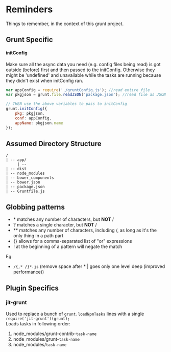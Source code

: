 # Reminders

Things to remember, in the context of this grunt project.

## Grunt Specific

#### initConfig

Make sure all the async data you need (e.g. config files being read) is got outside (before) first and then passed to the initConfig. Otherwise they might be 'undefined' and unavailable while the tasks are running because they didn't exist when initConfig ran.

```js
var appConfig = require('./gruntConfig.js'); //read entire file
var pkgjson = grunt.file.readJSON('package.json'); //read file as JSON

// THEN use the above variables to pass to initConfig
grunt.initConfig({
	pkg: pkgjson,
	conf: appConfig,
	appName: pkgjson.name
});
```

## Assumed Directory Structure

```
/
| -- app/
     | -- 
| -- dist
| -- node_modules
| -- bower_components
| -- bower.json
| -- package.json
| -- Gruntfile.js
```

## Globbing patterns

* \* matches any number of characters, but __NOT__ /
* ? matches a single character, but __NOT__ /
* \*\* matches any number of characters, including /, as long as it's the only thing in a path part
* {} allows for a comma-separated list of "or" expressions
* ! at the beginning of a pattern will negate the match

Eg:

* `/{,* /}*.js` (remove space after * | goes only one level deep (improved performance))

## Plugin Specifics

### jit-grunt

Used to replace a bunch of `grunt.loadNpmTasks` lines with a single `require('jit-grunt')(grunt);`  
Loads tasks in following order:
  1. node_modules/grunt-contrib-`task-name`
  2. node_modules/grunt-`task-name`
  3. node_modules/`task-name`

